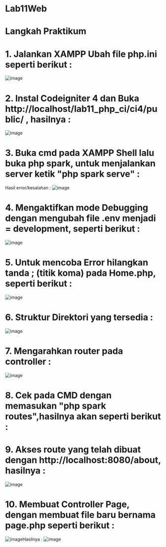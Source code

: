 # Lab11Web

# Langkah Praktikum

# 1. Jalankan XAMPP Ubah file php.ini seperti berikut :
![image](https://user-images.githubusercontent.com/83681139/175540804-cc1cdfde-ab26-4443-932b-0969e785a0f2.png)

# 2. Instal Codeigniter 4 dan Buka http://localhost/lab11_php_ci/ci4/public/ , hasilnya :
![image](https://user-images.githubusercontent.com/83681139/175540942-6c0f05e4-7db3-42c1-8c92-293a2a32c9c7.png)

# 3. Buka cmd pada XAMPP Shell lalu buka php spark, untuk menjalankan server ketik "php spark serve" :
Hasil error/kesalahan :
![image](https://user-images.githubusercontent.com/83681139/175541104-6bd5ab9b-b4fb-4124-9ab6-351168debe53.png)

# 4. Mengaktifkan mode Debugging dengan mengubah file .env menjadi = development, seperti berikut :
![image](https://user-images.githubusercontent.com/83681139/175541717-d624c8ae-f973-43a8-a419-3d1178faaf10.png)

# 5. Untuk mencoba Error hilangkan tanda ; (titik koma) pada Home.php, seperti berikut :
![image](https://user-images.githubusercontent.com/83681139/175541809-fb387f5a-6898-4646-936a-9cae902452ee.png)

# 6. Struktur Direktori yang tersedia :
![image](https://user-images.githubusercontent.com/83681139/175541994-aa263a64-4b76-4739-8a5e-9d5223e05190.png)

# 7. Mengarahkan router pada controller :
![image](https://user-images.githubusercontent.com/83681139/175542138-39f495c5-23db-47d0-8378-452e7e7db613.png)

# 8. Cek pada CMD dengan memasukan "php spark routes",hasilnya akan seperti berikut :

# 9. Akses route yang telah dibuat dengan http://localhost:8080/about, hasilnya :
![image](https://user-images.githubusercontent.com/83681139/175542273-9dc4c127-f4e5-4e18-b08d-bab93cfa8244.png)

# 10. Membuat Controller Page, dengan membuat file baru bernama page.php seperti berikut :
![image](https://user-images.githubusercontent.com/83681139/175542321-a7bf3abe-e6c7-41c2-a309-7347440d9aa0.png)Hasilnya :
![image](https://user-images.githubusercontent.com/83681139/175542427-b8933a66-e5d0-4c54-929b-a4a660eaf878.png)




